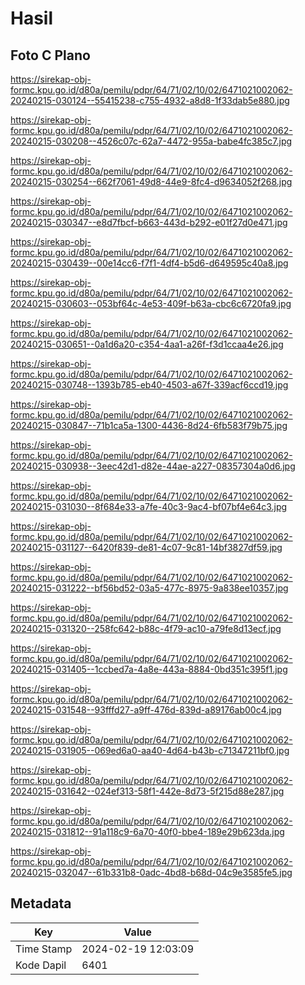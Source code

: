 # Hasil

## Foto C Plano

https://sirekap-obj-formc.kpu.go.id/d80a/pemilu/pdpr/64/71/02/10/02/6471021002062-20240215-030124--55415238-c755-4932-a8d8-1f33dab5e880.jpg

https://sirekap-obj-formc.kpu.go.id/d80a/pemilu/pdpr/64/71/02/10/02/6471021002062-20240215-030208--4526c07c-62a7-4472-955a-babe4fc385c7.jpg

https://sirekap-obj-formc.kpu.go.id/d80a/pemilu/pdpr/64/71/02/10/02/6471021002062-20240215-030254--662f7061-49d8-44e9-8fc4-d9634052f268.jpg

https://sirekap-obj-formc.kpu.go.id/d80a/pemilu/pdpr/64/71/02/10/02/6471021002062-20240215-030347--e8d7fbcf-b663-443d-b292-e01f27d0e471.jpg

https://sirekap-obj-formc.kpu.go.id/d80a/pemilu/pdpr/64/71/02/10/02/6471021002062-20240215-030439--00e14cc6-f7f1-4df4-b5d6-d649595c40a8.jpg

https://sirekap-obj-formc.kpu.go.id/d80a/pemilu/pdpr/64/71/02/10/02/6471021002062-20240215-030603--053bf64c-4e53-409f-b63a-cbc6c6720fa9.jpg

https://sirekap-obj-formc.kpu.go.id/d80a/pemilu/pdpr/64/71/02/10/02/6471021002062-20240215-030651--0a1d6a20-c354-4aa1-a26f-f3d1ccaa4e26.jpg

https://sirekap-obj-formc.kpu.go.id/d80a/pemilu/pdpr/64/71/02/10/02/6471021002062-20240215-030748--1393b785-eb40-4503-a67f-339acf6ccd19.jpg

https://sirekap-obj-formc.kpu.go.id/d80a/pemilu/pdpr/64/71/02/10/02/6471021002062-20240215-030847--71b1ca5a-1300-4436-8d24-6fb583f79b75.jpg

https://sirekap-obj-formc.kpu.go.id/d80a/pemilu/pdpr/64/71/02/10/02/6471021002062-20240215-030938--3eec42d1-d82e-44ae-a227-08357304a0d6.jpg

https://sirekap-obj-formc.kpu.go.id/d80a/pemilu/pdpr/64/71/02/10/02/6471021002062-20240215-031030--8f684e33-a7fe-40c3-9ac4-bf07bf4e64c3.jpg

https://sirekap-obj-formc.kpu.go.id/d80a/pemilu/pdpr/64/71/02/10/02/6471021002062-20240215-031127--6420f839-de81-4c07-9c81-14bf3827df59.jpg

https://sirekap-obj-formc.kpu.go.id/d80a/pemilu/pdpr/64/71/02/10/02/6471021002062-20240215-031222--bf56bd52-03a5-477c-8975-9a838ee10357.jpg

https://sirekap-obj-formc.kpu.go.id/d80a/pemilu/pdpr/64/71/02/10/02/6471021002062-20240215-031320--258fc642-b88c-4f79-ac10-a79fe8d13ecf.jpg

https://sirekap-obj-formc.kpu.go.id/d80a/pemilu/pdpr/64/71/02/10/02/6471021002062-20240215-031405--1ccbed7a-4a8e-443a-8884-0bd351c395f1.jpg

https://sirekap-obj-formc.kpu.go.id/d80a/pemilu/pdpr/64/71/02/10/02/6471021002062-20240215-031548--93fffd27-a9ff-476d-839d-a89176ab00c4.jpg

https://sirekap-obj-formc.kpu.go.id/d80a/pemilu/pdpr/64/71/02/10/02/6471021002062-20240215-031905--069ed6a0-aa40-4d64-b43b-c71347211bf0.jpg

https://sirekap-obj-formc.kpu.go.id/d80a/pemilu/pdpr/64/71/02/10/02/6471021002062-20240215-031642--024ef313-58f1-442e-8d73-5f215d88e287.jpg

https://sirekap-obj-formc.kpu.go.id/d80a/pemilu/pdpr/64/71/02/10/02/6471021002062-20240215-031812--91a118c9-6a70-40f0-bbe4-189e29b623da.jpg

https://sirekap-obj-formc.kpu.go.id/d80a/pemilu/pdpr/64/71/02/10/02/6471021002062-20240215-032047--61b331b8-0adc-4bd8-b68d-04c9e3585fe5.jpg


## Metadata

| Key        | Value               |
| ---------- | ------------------- |
| Time Stamp | 2024-02-19 12:03:09 |
| Kode Dapil | 6401                |



